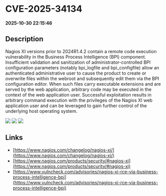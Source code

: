 # CVE-2025-34134

**2025-10-30 22:15:46**

## Description
Nagios XI versions prior to 2024R1.4.2 contain a remote code execution vulnerability in the Business Process Intelligence (BPI) component. Insufficient validation and sanitization of administrator-controlled BPI configuration parameters (notably bpi_logfile and bpi_configfile) allow an authenticated administrative user to cause the product to create or overwrite files within the webroot and subsequently edit them via the BPI configuration editor. When such files carry executable extensions and are served by the web application, arbitrary code may be executed in the context of the web application user. Successful exploitation results in arbitrary command execution with the privileges of the Nagios XI web application user and can be leveraged to gain further control of the underlying host operating system.

![](https://img.shields.io/static/v1?label=Score&message=9.4&color=red)
![](https://img.shields.io/static/v1?label=Severity&message=CRITICAL&color=red)
![](https://img.shields.io/static/v1?label=CWE&message=RCE&color=green)

## Links
- [https://www.nagios.com/changelog/nagios-xi/](https://www.nagios.com/changelog/nagios-xi/)
- [https://www.nagios.com/products/security/#nagios-xi](https://www.nagios.com/products/security/#nagios-xi)
- [https://www.vulncheck.com/advisories/nagios-xi-rce-via-business-process-intelligence-bpi](https://www.vulncheck.com/advisories/nagios-xi-rce-via-business-process-intelligence-bpi)
